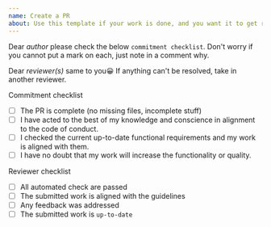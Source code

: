 ```yaml
---
name: Create a PR
about: Use this template if your work is done, and you want it to get reviewed.
---
```


Dear *author* please check the below `commitment checklist`. Don't worry if you cannot put a mark on each, just note in a comment why.

Dear *reviewer(s)* same to you😀 If anything can't be resolved, take in another reviewer.

Commitment checklist
* [ ] The PR is complete (no missing files, incomplete stuff)
* [ ] I have acted to the best of my knowledge and conscience in alignment to the code of conduct.
* [ ] I checked the current up-to-date functional requirements and my work is aligned with them.
* [ ] I have no doubt that my work will increase the functionality or quality.

Reviewer checklist
* [ ] All automated check are passed
* [ ] The submitted work is aligned with the guidelines
* [ ] Any feedback was addressed
* [ ] The submitted work is `up-to-date`